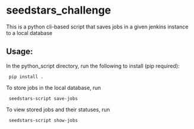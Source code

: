 # seedstars_challenge

This is a python cli-based script that saves jobs in a given jenkins instance to a local database


## Usage:
In the python_script directory, run the following to install (pip required):

<code> pip install . </code>


To store jobs in the local database, run

<code> seedstars-script save-jobs </code>


To view stored jobs and their statuses, run

<code> seedstars-script show-jobs </code>

